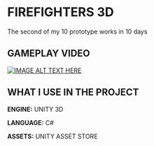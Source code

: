 
# FIREFIGHTERS 3D

The second of my 10 prototype works in 10 days



## GAMEPLAY VIDEO


[![IMAGE ALT TEXT HERE](https://i.imgur.com/utMcgrt.png)](https://youtu.be/sM4Wq2crrCU)




## WHAT I USE IN THE PROJECT

**ENGINE:** UNITY 3D

**LANGUAGE:** C#

**ASSETS:** UNITY ASSET STORE

  

